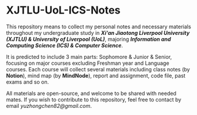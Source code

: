 # XJTLU-UoL-ICS-Notes

This repository means to collect my personal notes and necessary materials throughout my undergraduate study in ___Xi'an Jiaotong Liverpool University (XJTLU) & University of Liverpool (UoL)___, majoring ___Information and Computing Science (ICS) & Computer Science___.

It is predicted to include 3 main parts: Sophomore & Junior & Senior, focusing on major courses excluding Freshman year and Language courses. Each course will collect several materials including class notes (by __Notion__), mind map (by __MindNode__), report and assignment, code file, past exams and so on.

All materials are open-source, and welcome to be shared with needed mates. If you wish to contribute to this repository, feel free to contact by email _yuzhongchen82@gmail.com_.
